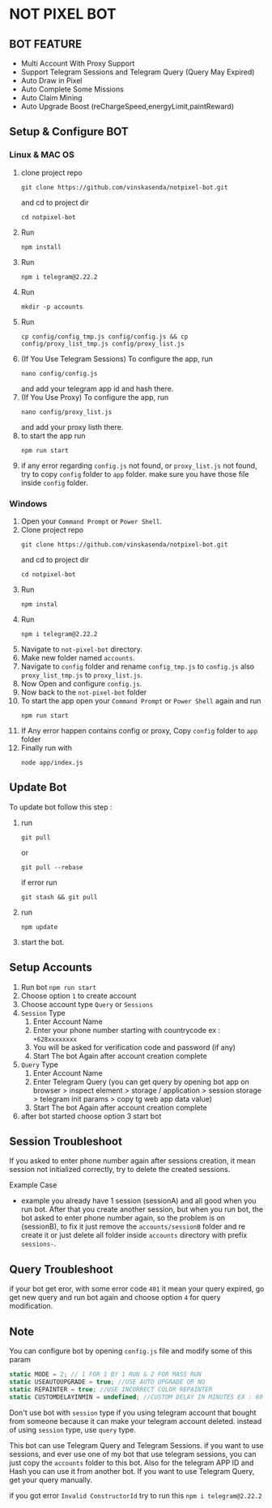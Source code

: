 # NOT PIXEL BOT

## BOT FEATURE

- Multi Account With Proxy Support
- Support Telegram Sessions and Telegram Query (Query May Expired)
- Auto Draw in Pixel
- Auto Complete Some Missions
- Auto Claim Mining
- Auto Upgrade Boost (reChargeSpeed,energyLimit,paintReward)

## Setup & Configure BOT

### Linux & MAC OS

1. clone project repo
   ```
   git clone https://github.com/vinskasenda/notpixel-bot.git
   ```
   and cd to project dir
   ```
   cd notpixel-bot
   ```
2. Run
   ```
   npm install
   ```
3. Run
   ```
   npm i telegram@2.22.2
   ```
4. Run
   ```
   mkdir -p accounts
   ```
5. Run
   ```
   cp config/config_tmp.js config/config.js && cp config/proxy_list_tmp.js config/proxy_list.js
   ```
6. (If You Use Telegram Sessions) To configure the app, run
   ```
   nano config/config.js
   ```
   and add your telegram app id and hash there.
7. (If You Use Proxy) To configure the app, run
   ```
   nano config/proxy_list.js
   ```
   and add your proxy listh there.
8. to start the app run
   ```
   npm run start
   ```
9. if any error regarding `config.js` not found, or `proxy_list.js` not found, try to copy `config` folder to `app` folder. make sure you have those file inside `config` folder.

### Windows

1. Open your `Command Prompt` or `Power Shell`.
2. Clone project repo
   ```
   git clone https://github.com/vinskasenda/notpixel-bot.git
   ```
   and cd to project dir
   ```
   cd notpixel-bot
   ```
3. Run
   ```
   npm instal
   ```
4. Run
   ```
   npm i telegram@2.22.2
   ```
5. Navigate to `not-pixel-bot` directory.
6. Make new folder named `accounts`.
7. Navigate to `config` folder and rename `config_tmp.js` to `config.js` also `proxy_list_tmp.js` to `proxy_list.js`.
8. Now Open and configure `config.js`.
9. Now back to the `not-pixel-bot` folder
10. To start the app open your `Command Prompt` or `Power Shell` again and run
    ```
    npm run start
    ```
11. If Any error happen contains config or proxy, Copy `config` folder to `app` folder
12. Finally run with
    ```
    node app/index.js
    ```

## Update Bot

To update bot follow this step :

1. run
   ```
   git pull
   ```
   or
   ```
   git pull --rebase
   ```
   if error run
   ```
   git stash && git pull
   ```
2. run
   ```
   npm update
   ```
3. start the bot.

## Setup Accounts

1. Run bot `npm run start`
2. Choose option `1` to create account
3. Choose account type `Query` or `Sessions`
4. `Session` Type
   1. Enter Account Name
   2. Enter your phone number starting with countrycode ex : `+628xxxxxxxx`
   3. You will be asked for verification code and password (if any)
   4. Start The bot Again after account creation complete
5. `Query` Type
   1. Enter Account Name
   2. Enter Telegram Query (you can get query by opening bot app on browser > inspect element > storage / application > session storage > telegram init params > copy tg web app data value)
   3. Start The bot Again after account creation complete
6. after bot started choose option 3 start bot

## Session Troubleshoot

If you asked to enter phone number again after sessions creation, it mean session not initialized correctly, try to delete the created sessions.

Example Case

- example you already have 1 session (sessionA) and all good when you run bot. After that you create another session, but when you run bot, the bot asked to enter phone number again, so the problem is on (sessionB), to fix it just remove the `accounts/sessionB` folder and re create it or just delete all folder inside `accounts` directory with prefix `sessions-`.

## Query Troubleshoot

if your bot get eror, with some error code `401` it mean your query expired, go get new query and run bot again and choose option `4` for query modification.

## Note

You can configure bot by opening `config.js` file and modify some of this param
```js
static MODE = 2; // 1 FOR 1 BY 1 RUN & 2 FOR MASS RUN
static USEAUTOUPGRADE = true; //USE AUTO UPGRADE OR NO
static REPAINTER = true; //USE INCORRECT COLOR REPAINTER
static CUSTOMDELAYINMIN = undefined; //CUSTOM DELAY IN MINUTES EX : 60 = 60 minutes
```

Don't use bot with `session` type if you using telegram account that bought from someone because it can make your telegram account deleted. instead of using `session` type, use `query` type.

This bot can use Telegram Query and Telegram Sessions. if you want to use sessions, and ever use one of my bot that use telegram sessions, you can just copy the `accounts` folder to this bot. Also for the telegram APP ID and Hash you can use it from another bot. If you want to use Telegram Query, get your query manually.

if you got error `Invalid ConstructorId` try to run this `npm i telegram@2.22.2`
